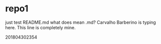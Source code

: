 # repo1
just test
README.md
what does mean .md?
Carvalho Barberino is typing here. This line is completely mine.

201804302354
